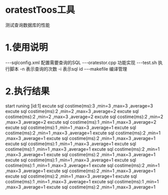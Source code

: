# oratestToos工具
测试查询数据库的性能

# 1.使用说明
 ---sqlconfig.xml 配置需要查询的SQL
 ---oratestor.cpp 功能实现
 ---test.sh 执行脚本
     -n 表示查询的次数
     -i 表示sql id
 ---makefile 编译管理
 
 
# 2.执行结果
start  runing  [id:1]
excute sql costime(ms):3 ,min=3 ,max=3 ,average=3<br/>
excute sql costime(ms):2 ,min=2 ,max=3 ,average=2 
excute sql costime(ms):2 ,min=2 ,max=3 ,average=2 
excute sql costime(ms):2 ,min=2 ,max=3 ,average=2 
excute sql costime(ms):1 ,min=1 ,max=3 ,average=2 
excute sql costime(ms):1 ,min=1 ,max=3 ,average=1 
excute sql costime(ms):2 ,min=1 ,max=3 ,average=1 
excute sql costime(ms):2 ,min=1 ,max=3 ,average=1 
excute sql costime(ms):2 ,min=1 ,max=3 ,average=1 
excute sql costime(ms):1 ,min=1 ,max=3 ,average=1 
excute sql costime(ms):1 ,min=1 ,max=3 ,average=1 
excute sql costime(ms):2 ,min=1 ,max=3 ,average=1 
excute sql costime(ms):2 ,min=1 ,max=3 ,average=1 
excute sql costime(ms):1 ,min=1 ,max=3 ,average=1 
excute sql costime(ms):1 ,min=1 ,max=3 ,average=1 
excute sql costime(ms):2 ,min=1 ,max=3 ,average=1 
excute sql costime(ms):2 ,min=1 ,max=3 ,average=1 
excute sql costime(ms):2 ,min=1 ,max=3 ,average=1 
excute sql costime(ms):1 ,min=1 ,max=3 ,average=1 
excute sql costime(ms):1 ,min=1 ,max=3 ,average=1 
excute sql costime(ms):2 ,min=1 ,max=3 ,average=1 
